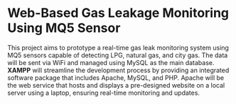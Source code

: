 # Web-Based Gas Leakage Monitoring Using MQ5 Sensor
This project aims to prototype a real-time gas leak monitoring system using MQ5 sensors capable of detecting LPG, natural gas, and city gas. The data will be sent via WiFi and managed using MySQL as the main database. **XAMPP** will streamline the development process by providing an integrated software package that includes Apache, MySQL, and PHP. Apache will be the web service that hosts and displays a pre-designed website on a local server using a laptop, ensuring real-time monitoring and updates. 
